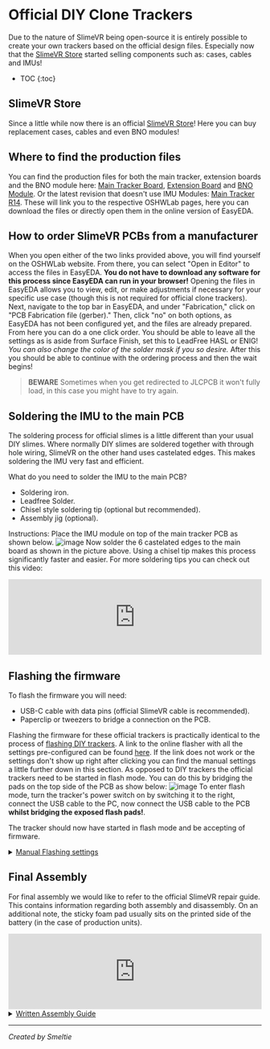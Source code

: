 # Official DIY Clone Trackers

Due to the nature of SlimeVR being open-source it is entirely possible to create your own trackers based on the official design files.
Especially now that the [SlimeVR Store](https://shop.slimevr.dev) started selling components such as: cases, cables and IMUs!

* TOC
{:toc}

## SlimeVR Store
Since a little while now there is an official [SlimeVR Store](https://shop.slimevr.dev)!
Here you can buy replacement cases, cables and even BNO modules!

## Where to find the production files
You can find the production files for both the main tracker, extension boards and the BNO module here: [Main Tracker Board](https://oshwlab.com/slimevr/slimevr-main-board), [Extension Board](https://oshwlab.com/eirenliel/slimevr-diy-tracker-extension) and [BNO Module](https://oshwlab.com/slimevr/bno085-module). Or the latest revision that doesn't use IMU Modules: [Main Tracker R14](https://oshwlab.com/slimevr/slimevr-main-tracker).
These will link you to the respective OSHWLab pages, here you can download the files or directly open them in the online version of EasyEDA.

## How to order SlimeVR PCBs from a manufacturer
When you open either of the two links provided above, you will find yourself on the OSHWLab website. From there, you can select "Open in Editor" to access the files in EasyEDA.
**You do not have to download any software for this process since EasyEDA can run in your browser!**
 Opening the files in EasyEDA allows you to view, edit, or make adjustments if necessary for your specific use case (though this is not required for official clone trackers).
Next, navigate to the top bar in EasyEDA, and under "Fabrication," click on "PCB Fabrication file (gerber)." Then, click "no" on both options, as EasyEDA has not been configured yet, and the files are already prepared.
From here you can do a one click order.
You should be able to leave all the settings as is aside from Surface Finish, set this to LeadFree HASL or ENIG!
*You can also change the color of the solder mask if you so desire.*
After this you should be able to continue with the ordering process and then the wait begins!

> **BEWARE** Sometimes when you get redirected to JLCPCB it won't fully load, in this case you might have to try again.

## Soldering the IMU to the main PCB
The soldering process for official slimes is a little different than your usual DIY slimes. Where normally DIY slimes are soldered together with through hole wiring, SlimeVR on the other hand uses castelated edges. This makes soldering the IMU very fast and efficient.

What do you need to solder the IMU to the main PCB?
- Soldering iron.
- Leadfree Solder.
- Chisel style soldering tip (optional but recommended).
- Assembly jig (optional).

Instructions:
Place the IMU module on top of the main tracker PCB as shown below.
![image](../assets/img/tracker_IMU_orientation.png)
Now solder the 6 castelated edges to the main board as shown in the picture above.
Using a chisel tip makes this process significantly faster and easier.
For more soldering tips you can check out this video:
<div class="video-container">
<iframe width="100%" height="auto" src="https://www.youtube.com/embed/P0YX_eKyfxA" title="YouTube video player" frameborder="0" allow="accelerometer; autoplay muted; clipboard-write; encrypted-media; gyroscope; picture-in-picture" allowfullscreen></iframe>
</div>


## Flashing the firmware
To flash the firmware you will need:
- USB-C cable with data pins (official SlimeVR cable is recommended).
- Paperclip or tweezers to bridge a connection on the PCB.

Flashing the firmware for these official trackers is practically identical to the process of [flashing DIY trackers](https://docs.slimevr.dev/firmware/index.html).
A link to the online flasher with all the settings pre-configured can be found [here](https://slimevr-firmware.bscotch.ca/?config=eyJib2FyZCI6eyJ0eXBlIjoiQk9BUkRfU0xJTUVWUiIsInBpbnMiOnsiaW11U0RBIjoiMTQiLCJpbXVTQ0wiOiIxMiIsImxlZCI6IjIifSwiZW5hYmxlTGVkIjp0cnVlfSwiaW11cyI6W3sidHlwZSI6IklNVV9CTk8wODUiLCJpbXVJTlQiOiIxNiIsImVuYWJsZWQiOnRydWUsInJvdGF0aW9uIjoiMjcwIn0seyJlbmFibGVkIjp0cnVlLCJ0eXBlIjoiSU1VX0JOTzA4NSIsInJvdGF0aW9uIjoiMjcwIiwiaW11SU5UIjoiMTMifV0sImJhdHRlcnkiOnsidHlwZSI6IkJBVF9FWFRFUk5BTCIsInJlc2lzdGFuY2UiOjE4MCwicGluIjoiMTcifSwidmVyc2lvbiI6IlNsaW1lVlIvbWFpbiJ9).
If the link does not work or the settings don't show up right after clicking you can find the manual settings a little further down in this section.
As opposed to DIY trackers the official trackers need to be started in flash mode. You can do this by bridging the pads on the top side of the PCB as show below:
![image](../assets/img/flashing_pads.png)
To enter flash mode, turn the tracker's power switch on by switching it to the right, connect the USB cable to the PC, now connect the USB cable to the PCB **whilst bridging the exposed flash pads!**.

The tracker should now have started in flash mode and be accepting of firmware.

<details>
<summary><u>Manual Flashing settings</u></summary>
As stated in defines.h the pins for the official PCB are:


- SDA 14
- SCL 12
- INT 16
- INT_2 13
- Battery_Level 17
- LED_PIN 2
- LED_Inverted True

IMU Rotation should be set at 270 for both in case of the official setup using the BNO085.

</details>

## Final Assembly  
For final assembly we would like to refer to the official SlimeVR repair guide. This contains information regarding both assembly and disassembly. On an additional note, the sticky foam pad usually sits on the printed side of the battery (in the case of production units).

<div class="video-container">
<iframe width="100%" height="auto" src="https://www.youtube.com/embed/OxOgkBMEzME?si=jFoO5UXZPsxHKFEr" title="YouTube video player" frameborder="0" allow="accelerometer; autoplay muted; clipboard-write; encrypted-media; gyroscope; picture-in-picture" allowfullscreen></iframe>
</div>

<details>
<summary><u>Written Assembly Guide</u></summary>

|Amount |Part  |
|:---------:|:----:|
|1x |Case Top|
|1x |Case Bottom|
|2x |M2.5x10 Screw or M2.5x12|
|1x |PCB|
|1x | Battery|
|1x |Foam Pad|
|1x | Sticker|

Attach a foam pad to the center of the battery (text side).
Attach battery cable to the PCB.
Turn on the tracker by sliding the switch to the right, make sure the blue light blinks continuously.
Turn off the tracker by sliding the switch to the left!
Place the PCB with the components facing down into the top case(make sure to insert at an angle, the ports are aligned and it sits flush).
Place the battery with the foam side against the PCB, making sure the cable gets tucked under the battery.
Place the bottom case halve on the assembled top halve.
Screw the m3 screws into the cases to securely close it up, be careful not to pinch the battery cable!
Place the sticker on the back.
</details>

---
*Created by Smeltie*
